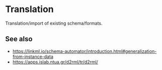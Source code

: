 # Translation

Translation/import of existing schema/formats.

## See also

- https://linkml.io/schema-automator/introduction.html#generalization-from-instance-data
- https://apps.islab.ntua.gr/d2rml/tr/d2rml/
